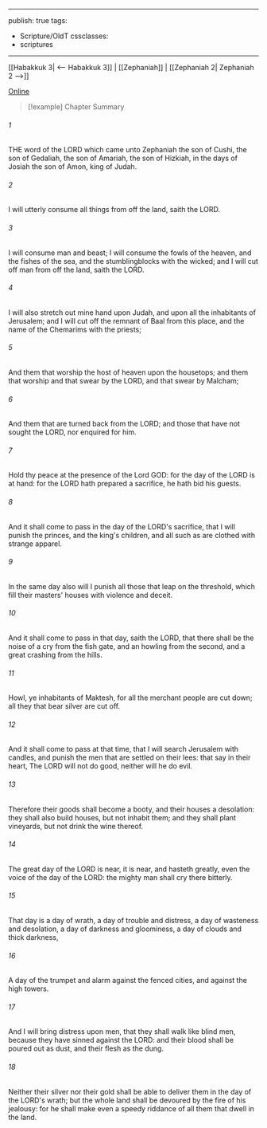 

---
publish: true
tags:
  - Scripture/OldT
cssclasses:
  - scriptures
---
[[Habakkuk 3| <-- Habakkuk 3]] | [[Zephaniah]] | [[Zephaniah 2| Zephaniah 2 -->]]

[Online](https://churchofjesuschrist.org/study/scriptures/ot/zeph/1?lang=eng)

>[!example] Chapter Summary
>
###### 1
THE word of the LORD which came unto Zephaniah the son of Cushi, the son of Gedaliah, the son of Amariah, the son of Hizkiah, in the days of Josiah the son of Amon, king of Judah.
###### 2
I will utterly consume all things from off the land, saith the LORD.
###### 3
I will consume man and beast; I will consume the fowls of the heaven, and the fishes of the sea, and the stumblingblocks with the wicked; and I will cut off man from off the land, saith the LORD.
###### 4
I will also stretch out mine hand upon Judah, and upon all the inhabitants of Jerusalem; and I will cut off the remnant of Baal from this place, and the name of the Chemarims with the priests;
###### 5
And them that worship the host of heaven upon the housetops; and them that worship and that swear by the LORD, and that swear by Malcham;
###### 6
And them that are turned back from the LORD; and those that have not sought the LORD, nor enquired for him.
###### 7
Hold thy peace at the presence of the Lord GOD: for the day of the LORD is at hand: for the LORD hath prepared a sacrifice, he hath bid his guests.
###### 8
And it shall come to pass in the day of the LORD's sacrifice, that I will punish the princes, and the king's children, and all such as are clothed with strange apparel.
###### 9
In the same day also will I punish all those that leap on the threshold, which fill their masters' houses with violence and deceit.
###### 10
And it shall come to pass in that day, saith the LORD, that there shall be the noise of a cry from the fish gate, and an howling from the second, and a great crashing from the hills.
###### 11
Howl, ye inhabitants of Maktesh, for all the merchant people are cut down; all they that bear silver are cut off.
###### 12
And it shall come to pass at that time, that I will search Jerusalem with candles, and punish the men that are settled on their lees: that say in their heart, The LORD will not do good, neither will he do evil.
###### 13
Therefore their goods shall become a booty, and their houses a desolation: they shall also build houses, but not inhabit them; and they shall plant vineyards, but not drink the wine thereof.
###### 14
The great day of the LORD is near, it is near, and hasteth greatly, even the voice of the day of the LORD: the mighty man shall cry there bitterly.
###### 15
That day is a day of wrath, a day of trouble and distress, a day of wasteness and desolation, a day of darkness and gloominess, a day of clouds and thick darkness,
###### 16
A day of the trumpet and alarm against the fenced cities, and against the high towers.
###### 17
And I will bring distress upon men, that they shall walk like blind men, because they have sinned against the LORD: and their blood shall be poured out as dust, and their flesh as the dung.
###### 18
Neither their silver nor their gold shall be able to deliver them in the day of the LORD's wrath; but the whole land shall be devoured by the fire of his jealousy: for he shall make even a speedy riddance of all them that dwell in the land.



